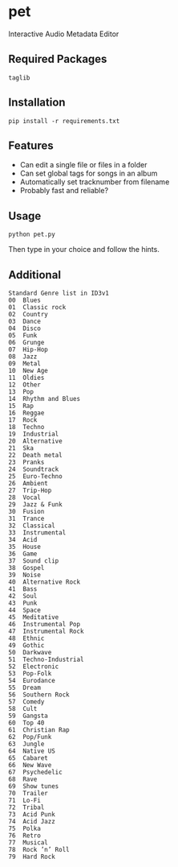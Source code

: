 # pet
Interactive Audio Metadata Editor

## Required Packages
    taglib

## Installation
    pip install -r requirements.txt

## Features
- Can edit a single file or files in a folder
- Can set global tags for songs in an album
- Automatically set tracknumber from filename
- Probably fast and reliable?

## Usage
    python pet.py
Then type in your choice and follow the hints.

## Additional
    Standard Genre list in ID3v1
    00 	Blues
    01 	Classic rock
    02 	Country
    03 	Dance
    04 	Disco
    05 	Funk
    06 	Grunge
    07 	Hip-Hop
    08 	Jazz
    09 	Metal
    10 	New Age
    11 	Oldies
    12 	Other
    13 	Pop
    14 	Rhythm and Blues
    15 	Rap
    16 	Reggae
    17 	Rock
    18 	Techno
    19 	Industrial
    20 	Alternative
    21 	Ska
    22 	Death metal
    23 	Pranks
    24 	Soundtrack
    25 	Euro-Techno
    26 	Ambient
    27 	Trip-Hop
    28 	Vocal
    29 	Jazz & Funk
    30 	Fusion
    31 	Trance
    32 	Classical
    33 	Instrumental
    34 	Acid
    35 	House
    36 	Game
    37 	Sound clip
    38 	Gospel
    39 	Noise
    40 	Alternative Rock
    41 	Bass
    42 	Soul
    43 	Punk
    44 	Space
    45 	Meditative
    46 	Instrumental Pop
    47 	Instrumental Rock
    48 	Ethnic
    49 	Gothic
    50 	Darkwave
    51 	Techno-Industrial
    52 	Electronic
    53 	Pop-Folk
    54 	Eurodance
    55 	Dream
    56 	Southern Rock
    57 	Comedy
    58 	Cult
    59 	Gangsta
    60 	Top 40
    61 	Christian Rap
    62 	Pop/Funk
    63 	Jungle
    64 	Native US
    65 	Cabaret
    66 	New Wave
    67 	Psychedelic
    68 	Rave
    69 	Show tunes
    70 	Trailer
    71 	Lo-Fi
    72 	Tribal
    73 	Acid Punk
    74 	Acid Jazz
    75 	Polka
    76 	Retro
    77 	Musical
    78 	Rock ’n’ Roll
    79 	Hard Rock
